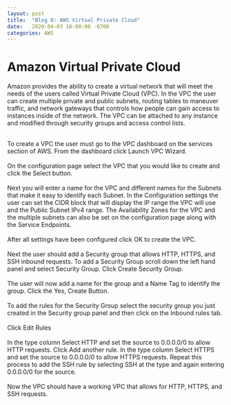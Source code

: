 ```yaml
---
layout: post
title:  "Blog 8: AWS Virtual Private Cloud"
date:   2020-04-03 10:00:00 -0700
categories: AWS
---
```



# Amazon Virtual Private Cloud

Amazon provides the ability to create a virtual network that will meet the needs of the users called Virtual Private Cloud (VPC). In the VPC the user can create multiple private and public subnets, routing tables to maneuver traffic, and network gateways that controls how people can gain access to instances inside of the network. The VPC can be attached to any instance and modified through security groups and access control lists.  <br>

<br>
To create a VPC the user must go to the VPC dashboard on the services section of AWS. From the dashboard click Launch VPC Wizard.
<br>
<br>
On the configuration page select the VPC that you would like to create and click the Select button. 
<br>
<br>
 Next you will enter a name for the VPC and different names for the Subnets that make it easy to identify each Subnet. 
In the Configuration settings the user can set the CIDR block that will display the IP range the VPC will use and the Public Subnet IPv4 range. The Availability Zones for the VPC and the multiple subnets can also be set  on the configuration page along with the Service Endpoints.
<br>
<br>
After all settings have been configured click OK to create the VPC.  
<br>
<br>
Next the user should add a Security group that allows HTTP, HTTPS, and SSH inbound requests. To add a Security Group scroll down the left hand panel and select Security Group. Click Create Security Group. 
<br>
<br>
The user will now add a name for the group and a Name Tag to identify the group. 
Click the Yes, Create Button. 
<br>
<br>
To add the rules for the Security Group select the security group you just created in the Security group panel and then click on the Inbound rules tab. 
<br>
<br>
Click Edit Rules
<br>
<br>
In the type column Select HTTP and set the source to 0.0.0.0/0 to allow HTTP requests. 
Click Add another rule. In the type column Select HTTPS and set the source to 0.0.0.0/0 to allow HTTPS requests. Repeat this process to add  the SSH rule by selecting SSH at the type and again entering 0.0.0.0/0 for the source. 
<br>
<br>
Now the VPC should have a working VPC that allows for HTTP, HTTPS, and SSH requests. 
